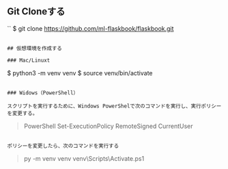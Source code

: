 
## Git Cloneする

``
$ git clone https://github.com/ml-flaskbook/flaskbook.git
```

## 仮想環境を作成する

### Mac/Linuxt

```
$ python3 -m venv venv
$ source venv/bin/activate
```

### Widows（PowerShell）

スクリプトを実行するために、Windows PowerShelで次のコマンドを実行し、実行ポリシーを変更する。

```
> PowerShell Set-ExecutionPolicy RemoteSigned CurrentUser
```

ポリシーを変更したら、次のコマンドを実行する

```
> py -m venv venv
> venv\Scripts\Activate.ps1
```
